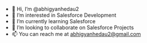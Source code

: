 - 👋 Hi, I’m @abhigyanhedau2
- 👀 I’m interested in Salesforce Development
- 🌱 I’m currently learning Salesforce
- 💞️ I’m looking to collaborate on Salesforce Projects
- 📫 You can reach me at abhigyanhedau2@gmail.com

<!---
abhigyanhedau2/abhigyanhedau2 is a ✨ special ✨ repository because its `README.md` (this file) appears on your GitHub profile.
You can click the Preview link to take a look at your changes.
--->
